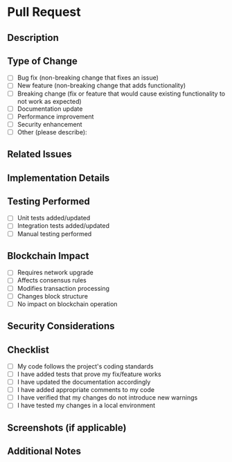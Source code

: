 # Pull Request

## Description
<!-- Provide a brief description of the changes in this PR -->

## Type of Change
<!-- Mark the appropriate option with an [x] -->
- [ ] Bug fix (non-breaking change that fixes an issue)
- [ ] New feature (non-breaking change that adds functionality)
- [ ] Breaking change (fix or feature that would cause existing functionality to not work as expected)
- [ ] Documentation update
- [ ] Performance improvement
- [ ] Security enhancement
- [ ] Other (please describe):

## Related Issues
<!-- Link to any related issues here (e.g., "Fixes #123", "Addresses #456") -->

## Implementation Details
<!-- Provide more detailed information about the changes -->

## Testing Performed
<!-- Describe the testing you have performed -->
- [ ] Unit tests added/updated
- [ ] Integration tests added/updated
- [ ] Manual testing performed

## Blockchain Impact
<!-- Describe how these changes affect the blockchain -->
- [ ] Requires network upgrade
- [ ] Affects consensus rules
- [ ] Modifies transaction processing
- [ ] Changes block structure
- [ ] No impact on blockchain operation

## Security Considerations
<!-- Describe any security implications of your changes -->

## Checklist
<!-- Mark completed items with an [x] -->
- [ ] My code follows the project's coding standards
- [ ] I have added tests that prove my fix/feature works
- [ ] I have updated the documentation accordingly
- [ ] I have added appropriate comments to my code
- [ ] I have verified that my changes do not introduce new warnings
- [ ] I have tested my changes in a local environment

## Screenshots (if applicable)
<!-- Add screenshots here if relevant -->

## Additional Notes
<!-- Any additional information that reviewers should know -->

